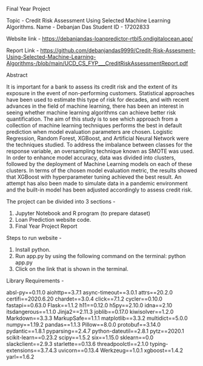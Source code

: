 Final Year Project

Topic - Credit Risk Assessment Using Selected Machine Learning Algorithms. 
Name - Debanjan Das
Student ID - 17202833

Website link - https://debanjandas-loanpredictor-rtbl5.ondigitalocean.app/


Report Link - https://github.com/debanjandas9999/Credit-Risk-Assesment-Using-Selected-Machine-Learning-Algorithms-/blob/main/UCD_CS_FYP___CreditRiskAssessmentReport.pdf

Abstract 

It is important for a bank to assess its credit risk and the extent of its exposure in the event of
non-performing customers. Statistical approaches have been used to estimate this type of risk for
decades, and with recent advances in the field of machine learning, there has been an interest
in seeing whether machine learning algorithms can achieve better risk quantification. The aim
of this study is to see which approach from a collection of machine learning techniques performs
the best in default prediction when model evaluation parameters are chosen. Logistic Regression,
Random Forest, XGBoost, and Artificial Neural Network were the techniques studied. To address
the imbalance between classes for the response variable, an oversampling technique known as
SMOTE was used. In order to enhance model accuracy, data was divided into clusters, followed
by the deployment of Machine Learning models on each of these clusters. In terms of the chosen
model evaluation metric, the results showed that XGBoost with hyperparameter tuning achieved
the best result. An attempt has also been made to simulate data in a pandemic environment and
the built-in model has been adjusted accordingly to assess credit risk.

The project can be divided into 3 sections - 

1. Jupyter Notebook and R program (to prepare dataset)
2. Loan Prediction website code. 
3. Final Year Project Report 

Steps to run website - 

1. Install python.
2. Run app.py by using the following command on the terminal: python app.py 
3. Click on the link that is shown in the terminal. 

Library Requirements - 

absl-py==0.11.0
aiohttp==3.7.1
async-timeout==3.0.1
attrs==20.2.0
certifi==2020.6.20
chardet==3.0.4
click==7.1.2
cycler==0.10.0
fastapi==0.63.0
Flask==1.1.2
h11==0.12.0
h5py==2.10.0
idna==2.10
itsdangerous==1.1.0
Jinja2==2.11.3
joblib==0.17.0
kiwisolver==1.2.0
Markdown==3.3.3
MarkupSafe==1.1.1
matplotlib==3.3.2
multidict==5.0.0
numpy==1.19.2
pandas==1.1.3
Pillow==8.0.0
protobuf==3.14.0
pydantic==1.8.1
pyparsing==2.4.7
python-dateutil==2.8.1
pytz==2020.1
scikit-learn==0.23.2
scipy==1.5.2
six==1.15.0
sklearn==0.0
slackclient==2.9.3
starlette==0.13.6
threadpoolctl==2.1.0
typing-extensions==3.7.4.3
uvicorn==0.13.4
Werkzeug==1.0.1
xgboost==1.4.2
yarl==1.6.2

